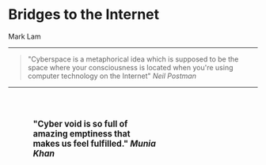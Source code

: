 # Bridges to the Internet

Mark Lam

---

> "Cyberspace is a metaphorical idea which is supposed to be the space where your consciousness is located when you're using computer technology on the Internet"
> <cite>Neil Postman</cite>

---

<div class="right" style="width:50%; font-size:120%; font-weight:bold; padding:50px;">
"Cyber void is so full of amazing emptiness that makes us feel fulfilled."
<cite>Munia Khan</cite>
</div>



